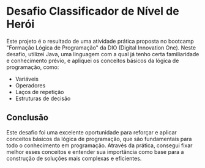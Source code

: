 # Desafio Classificador de Nível de Herói

Este projeto é o resultado de uma atividade prática proposta no bootcamp "Formação Lógica de Programação" da DIO (Digital Innovation One). Neste desafio, utilizei Java, uma linguagem com a qual já tenho certa familiaridade e conhecimento prévio, e apliquei os conceitos básicos da lógica de programação, como:

- Variáveis
- Operadores
- Laços de repetição
- Estruturas de decisão

## Conclusão 

Este desafio foi uma excelente oportunidade para reforçar e aplicar conceitos básicos da lógica de programação, que são fundamentais para todo o conhecimento em programação. Através da prática, consegui fixar melhor esses conceitos e entender sua importância como base para a construção de soluções mais complexas e eficientes.


